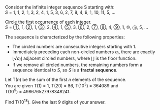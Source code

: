 <p>Consider the infinite integer sequence S starting with:<br />
<var>S</var> = 1, 1, 2, 1, 3, 2, 4, 1, 5, 3, 6, 2, 7, 8, 4, 9, 1, 10, 11, 5, ...</p>

<p>Circle the first occurrence of each integer.<br />
<var>S</var> = ①, 1, ②, 1, ③, 2, ④, 1, ⑤, 3, ⑥, 2, ⑦, ⑧, 4, ⑨, 1, ⑩, ⑪, 5, ...</p>

<p>The sequence is characterized by the following properties:</p>
<ul><li>The circled numbers are consecutive integers starting with 1.</li>
<li>Immediately preceding each non-circled numbers <var>a<sub>i</sub></var>, there are exactly ⌊√<var>a<sub>i</sub></var>⌋ adjacent circled numbers, where ⌊⌋ is the floor function.</li>
<li>If we remove all circled numbers, the remaining numbers form a sequence identical to <var>S</var>, so <var>S</var> is a <b>fractal sequence</b>.</li></ul>

<p>Let T(<var>n</var>) be the sum of the first <var>n</var> elements of the sequence.<br />
You are given T(1) = 1, T(20) = 86, T(10<sup>3</sup>) = 364089 and T(10<sup>9</sup>) = 498676527978348241.</p>

<p>Find T(10<sup>18</sup>). Give the last 9 digits of your answer.</p>
